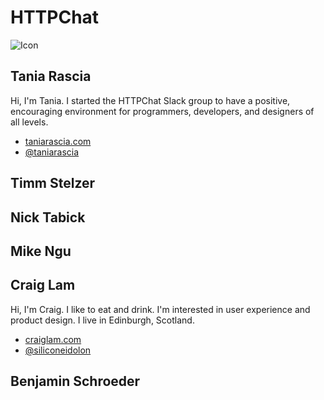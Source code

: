 # HTTPChat 
![Icon](https://raw.githubusercontent.com/httpchat/httpchat.github.io/master/images/http-small.png)

## Tania Rascia

Hi, I'm Tania. I started the HTTPChat Slack group to have a positive, encouraging environment for programmers, developers, and designers of all levels.  

- [taniarascia.com](https://www.taniarascia.com)
- [@taniarascia](https://twitter.com/taniarascia)

## Timm Stelzer

## Nick Tabick

## Mike Ngu

## Craig Lam

Hi, I'm Craig. I like to eat and drink. I'm interested in user experience and product design. I live in Edinburgh, Scotland. 

- [craiglam.com](https://www.craiglam.com)
- [@siliconeidolon](https://twitter.com/siliconeidolon)

## Benjamin Schroeder
